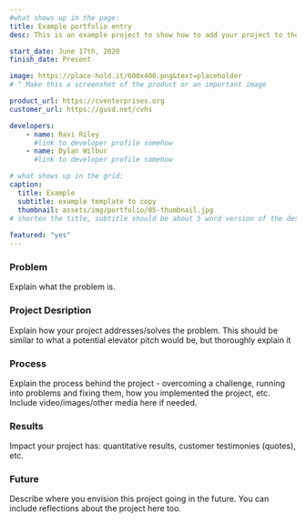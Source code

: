 ```yaml
---
#what shows up in the page:
title: Example portfolio entry
desc: This is an example project to show how to add your project to the CV Enterprises website.

start_date: June 17th, 2020
finish_date: Present

image: https://place-hold.it/600x400.png&text=placeholder
# ^ Make this a screenshot of the product or an important image

product_url: https://cventerprises.org
customer_url: https://gusd.net/cvhs

developers:
    - name: Ravi Riley
      #link to developer profile somehow
    - name: Dylan Wilbur
      #link to developer profile somehow

# what shows up in the grid: 
caption: 
  title: Example
  subtitle: example template to copy
  thumbnail: assets/img/portfolio/05-thumbnail.jpg
# shorten the title, subtitle should be about 5 word version of the description, use a thumbnail version of your image
  
featured: "yes"
---
```


### Problem
Explain what the problem is.

### Project Desription 
Explain how your project addresses/solves the problem. 
This should be similar to what a potential elevator pitch would be, but thoroughly explain it

### Process 
Explain the process behind the project - overcoming a challenge, running into problems and fixing 
them, how you implemented the project, etc. Include video/images/other media here if needed.

### Results 
Impact your project has: quantitative results, customer testimonies (quotes), etc.

### Future
Describe where you envision this project going in the future. 
You can include reflections about the project here too.

